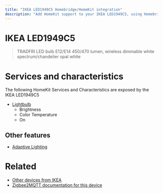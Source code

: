 ```yaml
---
title: "IKEA LED1949C5 Homebridge/HomeKit integration"
description: "Add HomeKit support to your IKEA LED1949C5, using Homebridge, Zigbee2MQTT and homebridge-z2m."
---
```

<!---
This file has been GENERATED using src/docgen/docgen.ts
DO NOT EDIT THIS FILE MANUALLY!
-->
# IKEA LED1949C5
> TRADFRI LED bulb E12/E14 450/470 lumen, wireless dimmable white spectrum/chandelier opal white


# Services and characteristics
The following HomeKit Services and Characteristics are exposed by
the IKEA LED1949C5

* [Lightbulb](../../light.md)
  * Brightness
  * Color Temperature
  * On

## Other features
* [Adaptive Lighting](../../light.md)

# Related
* [Other devices from IKEA](../index.md#ikea)
* [Zigbee2MQTT documentation for this device](https://www.zigbee2mqtt.io/devices/LED1949C5.html)